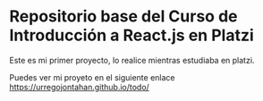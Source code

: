 # Repositorio base del Curso de Introducción a React.js en Platzi

Este es mi primer proyecto, lo realice mientras estudiaba en platzi.

Puedes ver mi proyeto en el siguiente enlace https://urregojontahan.github.io/todo/


